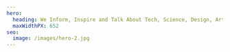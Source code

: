 ```yaml
---
hero:
  heading: We Inform, Inspire and Talk About Tech, Science, Design, Art and more
  maxWidthPX: 652
seo:
  image: /images/hero-2.jpg
---
```


